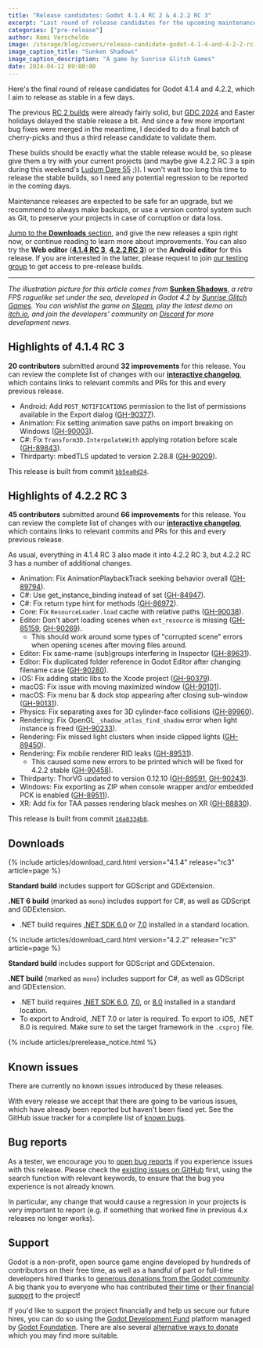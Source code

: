 ```yaml
---
title: "Release candidates: Godot 4.1.4 RC 2 & 4.2.2 RC 3"
excerpt: "Last round of release candidates for the upcoming maintenance releases."
categories: ["pre-release"]
author: Rémi Verschelde
image: /storage/blog/covers/release-candidate-godot-4-1-4-and-4-2-2-rc-3.webp
image_caption_title: "Sunken Shadows"
image_caption_description: "A game by Sunrise Glitch Games"
date: 2024-04-12 09:00:00
---
```


Here's the final round of release candidates for Godot 4.1.4 and 4.2.2, which I aim to release as stable in a few days.

The previous [RC 2 builds](/article/release-candidate-godot-4-1-4-and-4-2-2-rc-2/) were already fairly solid, but [GDC 2024](/article/gdc-2024-retrospective/) and Easter holidays delayed the stable release a bit. And since a few more important bug fixes were merged in the meantime, I decided to do a final batch of cherry-picks and thus a third release candidate to validate them.

These builds should be exactly what the stable release would be, so please give them a try with your current projects (and maybe give 4.2.2 RC 3 a spin during this weekend's [Ludum Dare 55](https://ldjam.com/events/ludum-dare/55) ;)). I won't wait too long this time to release the stable builds, so I need any potential regression to be reported in the coming days.

Maintenance releases are expected to be safe for an upgrade, but we recommend to always make backups, or use a version control system such as Git, to preserve your projects in case of corruption or data loss.

[Jump to the **Downloads** section](#downloads), and give the new releases a spin right now, or continue reading to learn more about improvements. You can also try the **Web editor** ([**4.1.4 RC 3**](https://editor.godotengine.org/releases/4.1.4.rc3/), [**4.2.2 RC 3**](https://editor.godotengine.org/releases/4.2.2.rc3/)) or the **Android editor** for this release. If you are interested in the latter, please request to join [our testing group](https://groups.google.com/g/godot-testers) to get access to pre-release builds.

-----

*The illustration picture for this article comes from* [**Sunken Shadows**](https://store.steampowered.com/app/2750120/Sunken_Shadows/), *a retro FPS roguelike set under the sea, developed in Godot 4.2 by [Sunrise Glitch Games](https://twitter.com/Sunken_Shadows). You can wishlist the game on [Steam](https://store.steampowered.com/app/2750120/Sunken_Shadows/), play the latest demo on [itch.io](https://alghost.itch.io/sunken-shadows), and join the developers' community on [Discord](https://discord.com/invite/BhDaMS5S9P) for more development news.*

## Highlights of 4.1.4 RC 3

**20 contributors** submitted around **32 improvements** for this release. You can review the complete list of changes with our [**interactive changelog**](https://godotengine.github.io/godot-interactive-changelog/#4.1.4-rc3), which contains links to relevant commits and PRs for this and every previous release.

- Android: Add `POST_NOTIFICATIONS` permission to the list of permissions available in the Export dialog ([GH-90377](https://github.com/godotengine/godot/pull/90377)).
- Animation: Fix setting animation save paths on import breaking on Windows ([GH-90003](https://github.com/godotengine/godot/pull/90003)).
- C#: Fix `Transform3D.InterpolateWith` applying rotation before scale ([GH-89843](https://github.com/godotengine/godot/pull/89843)).
- Thirdparty: mbedTLS updated to version 2.28.8 ([GH-90209](https://github.com/godotengine/godot/pull/90209)).

This release is built from commit [`bb5ea0d24`](https://github.com/godotengine/godot/commit/bb5ea0d249431dd2c60717bb5dc18b9029838e69).

## Highlights of 4.2.2 RC 3

**45 contributors** submitted around **66 improvements** for this release. You can review the complete list of changes with our [**interactive changelog**](https://godotengine.github.io/godot-interactive-changelog/#4.2.2-rc3), which contains links to relevant commits and PRs for this and every previous release.

As usual, everything in 4.1.4 RC 3 also made it into 4.2.2 RC 3, but 4.2.2 RC 3 has a number of additional changes.

- Animation: Fix AnimationPlaybackTrack seeking behavior overall ([GH-89794](https://github.com/godotengine/godot/pull/89794)).
- C#: Use get_instance_binding instead of set ([GH-84947](https://github.com/godotengine/godot/pull/84947)).
- C#: Fix return type hint for methods ([GH-86972](https://github.com/godotengine/godot/pull/86972)).
- Core: Fix `ResourceLoader.load` cache with relative paths ([GH-90038](https://github.com/godotengine/godot/pull/90038)).
- Editor: Don't abort loading scenes when `ext_resource` is missing ([GH-85159](https://github.com/godotengine/godot/pull/85159), [GH-90269](https://github.com/godotengine/godot/pull/90269)).
  * This should work around some types of "corrupted scene" errors when opening scenes after moving files around.
- Editor: Fix same-name (sub)groups interfering in Inspector ([GH-89631](https://github.com/godotengine/godot/pull/89631)).
- Editor: Fix duplicated folder reference in Godot Editor after changing filename case ([GH-90280](https://github.com/godotengine/godot/pull/90280)).
- iOS: Fix adding static libs to the Xcode project ([GH-90379](https://github.com/godotengine/godot/pull/90379)).
- macOS: Fix issue with moving maximized window ([GH-90101](https://github.com/godotengine/godot/pull/90101)).
- macOS: Fix menu bar & dock stop appearing after closing sub-window ([GH-90131](https://github.com/godotengine/godot/pull/90131)).
- Physics: Fix separating axes for 3D cylinder-face collisions ([GH-89960](https://github.com/godotengine/godot/pull/89960)).
- Rendering: Fix OpenGL `_shadow_atlas_find_shadow` error when light instance is freed ([GH-90233](https://github.com/godotengine/godot/pull/90233)).
- Rendering: Fix missed light clusters when inside clipped lights ([GH-89450](https://github.com/godotengine/godot/pull/89450)).
- Rendering: Fix mobile renderer RID leaks ([GH-89531](https://github.com/godotengine/godot/pull/89531)).
  * This caused some new errors to be printed which will be fixed for 4.2.2 stable ([GH-90458](https://github.com/godotengine/godot/pull/90458)).
- Thirdparty: ThorVG updated to version 0.12.10 ([GH-89591](https://github.com/godotengine/godot/pull/89591), [GH-90243](https://github.com/godotengine/godot/pull/90243)).
- Windows: Fix exporting as ZIP when console wrapper and/or embedded PCK is enabled ([GH-89511](https://github.com/godotengine/godot/pull/89511)).
- XR: Add fix for TAA passes rendering black meshes on XR ([GH-88830](https://github.com/godotengine/godot/pull/88830)).

This release is built from commit [`16a8334b8`](https://github.com/godotengine/godot/commit/16a8334b8d97ad91bf414ba8150e265e6dc1e6e7).

## Downloads

{% include articles/download_card.html version="4.1.4" release="rc3" article=page %}

**Standard build** includes support for GDScript and GDExtension.

**.NET 6 build** (marked as `mono`) includes support for C#, as well as GDScript and GDExtension.
- .NET build requires [.NET SDK 6.0](https://dotnet.microsoft.com/en-us/download/dotnet/6.0) or [7.0](https://dotnet.microsoft.com/en-us/download/dotnet/7.0) installed in a standard location.

{% include articles/download_card.html version="4.2.2" release="rc3" article=page %}

**Standard build** includes support for GDScript and GDExtension.

**.NET build** (marked as `mono`) includes support for C#, as well as GDScript and GDExtension.
- .NET build requires [.NET SDK 6.0](https://dotnet.microsoft.com/en-us/download/dotnet/6.0), [7.0](https://dotnet.microsoft.com/en-us/download/dotnet/7.0), or [8.0](https://dotnet.microsoft.com/en-us/download/dotnet/8.0) installed in a standard location.
- To export to Android, .NET 7.0 or later is required. To export to iOS, .NET 8.0 is required. Make sure to set the target framework in the `.csproj` file.

{% include articles/prerelease_notice.html %}

## Known issues

There are currently no known issues introduced by these releases.

With every release we accept that there are going to be various issues, which have already been reported but haven't been fixed yet. See the GitHub issue tracker for a complete list of [known bugs](https://github.com/godotengine/godot/issues?q=is%3Aissue+is%3Aopen+label%3Abug+).

## Bug reports

As a tester, we encourage you to [open bug reports](https://github.com/godotengine/godot/issues) if you experience issues with this release. Please check the [existing issues on GitHub](https://github.com/godotengine/godot/issues) first, using the search function with relevant keywords, to ensure that the bug you experience is not already known.

In particular, any change that would cause a regression in your projects is very important to report (e.g. if something that worked fine in previous 4.x releases no longer works).

## Support

Godot is a non-profit, open source game engine developed by hundreds of contributors on their free time, as well as a handful of part or full-time developers hired thanks to [generous donations from the Godot community](https://fund.godotengine.org/). A big thank you to everyone who has contributed [their time](https://github.com/godotengine/godot/blob/master/AUTHORS.md) or [their financial support](https://github.com/godotengine/godot/blob/master/DONORS.md) to the project!

If you'd like to support the project financially and help us secure our future hires, you can do so using the [Godot Development Fund](https://fund.godotengine.org/) platform managed by [Godot Foundation](https://godot.foundation/). There are also several [alternative ways to donate](/donate) which you may find more suitable.
